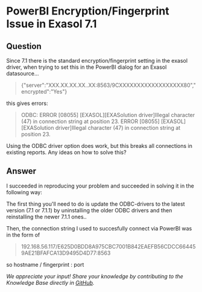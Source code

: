 # PowerBI Encryption/Fingerprint Issue in Exasol 7.1

## Question
Since 7.1 there is the standard encryption/fingerprint setting in the exasol driver, when trying to set this in the PowerBI dialog for an Exasol datasource... 
 
> {"server":"XXX.XX.XX.XX..XX:8563\/9CXXXXXXXXXXXXXXXXXX80","encrypted":"Yes"}
 
this gives errors:
 
> ODBC: ERROR [08055] [EXASOL][EXASolution driver]Illegal character (47) in connection string at position 23. ERROR [08055] [EXASOL][EXASolution driver]Illegal character (47) in connection string at position 23.
 
Using the ODBC driver option does work, but this breaks all connections in existing reports.
Any ideas on how to solve this?

## Answer
I succeeded in reproducing your problem and succeeded in solving it in the following way:

The first thing you'll need to do is update the ODBC-drivers to the latest version (7.1 or 7.1.1) by uninstalling the older ODBC drivers and then reinstalling the newer 7.1.1 ones..

Then, the connection string I used to succesfully connect via PowerBI was in the form of

> 192.168.56.117/E625D0BDD8A975CBC7001B842EAEFB56CDCC664459AE21BFAFCA13D9495D4D77:8563

so hostname / fingerprint : port

*We appreciate your input! Share your knowledge by contributing to the Knowledge Base directly in [GitHub](https://github.com/exasol/public-knowledgebase).* 